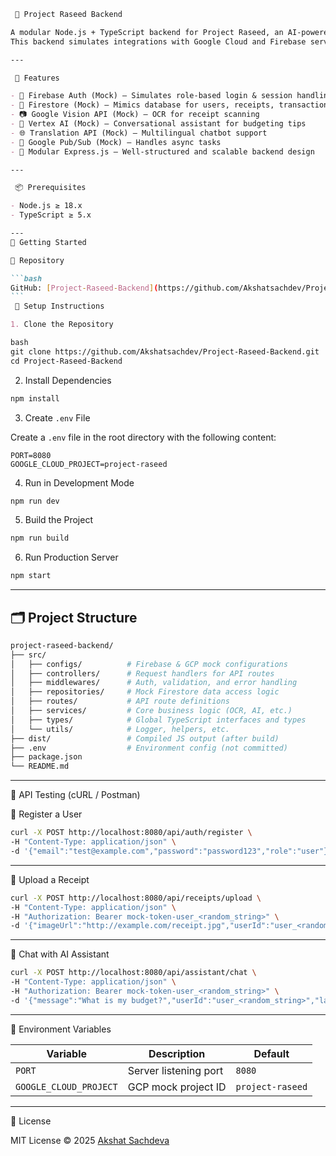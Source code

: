
````markdown
 🧾 Project Raseed Backend

A modular Node.js + TypeScript backend for Project Raseed, an AI-powered receipt management and financial advisory system.  
This backend simulates integrations with Google Cloud and Firebase services using mock implementations for efficient local development and testing.

---

 🚀 Features

- 🔐 Firebase Auth (Mock) – Simulates role-based login & session handling
- 🧾 Firestore (Mock) – Mimics database for users, receipts, transactions
- 📷 Google Vision API (Mock) – OCR for receipt scanning
- 🤖 Vertex AI (Mock) – Conversational assistant for budgeting tips
- 🌐 Translation API (Mock) – Multilingual chatbot support
- 🔔 Google Pub/Sub (Mock) – Handles async tasks
- 🧩 Modular Express.js – Well-structured and scalable backend design

---

 📦 Prerequisites

- Node.js ≥ 18.x
- TypeScript ≥ 5.x

---
🔧 Getting Started

🔗 Repository

```bash
GitHub: [Project-Raseed-Backend](https://github.com/Akshatsachdev/Project-Raseed-Backend)
```
 📁 Setup Instructions

1. Clone the Repository

bash
git clone https://github.com/Akshatsachdev/Project-Raseed-Backend.git
cd Project-Raseed-Backend
````

2. Install Dependencies

```bash
npm install
```

3. Create `.env` File

Create a `.env` file in the root directory with the following content:

```env
PORT=8080
GOOGLE_CLOUD_PROJECT=project-raseed
```

4. Run in Development Mode

```bash
npm run dev
```

5. Build the Project

```bash
npm run build
```

6. Run Production Server

```bash
npm start
```

---

## 🗂️ Project Structure

```bash
project-raseed-backend/
├── src/
│   ├── configs/          # Firebase & GCP mock configurations
│   ├── controllers/      # Request handlers for API routes
│   ├── middlewares/      # Auth, validation, and error handling
│   ├── repositories/     # Mock Firestore data access logic
│   ├── routes/           # API route definitions
│   ├── services/         # Core business logic (OCR, AI, etc.)
│   ├── types/            # Global TypeScript interfaces and types
│   └── utils/            # Logger, helpers, etc.
├── dist/                 # Compiled JS output (after build)
├── .env                  # Environment config (not committed)
├── package.json
└── README.md
```

---

 🧪 API Testing (cURL / Postman)

 🔐 Register a User

```bash
curl -X POST http://localhost:8080/api/auth/register \
-H "Content-Type: application/json" \
-d '{"email":"test@example.com","password":"password123","role":"user"}'
```

---

 🧾 Upload a Receipt

```bash
curl -X POST http://localhost:8080/api/receipts/upload \
-H "Content-Type: application/json" \
-H "Authorization: Bearer mock-token-user_<random_string>" \
-d '{"imageUrl":"http://example.com/receipt.jpg","userId":"user_<random_string>"}'
```

---

 💬 Chat with AI Assistant

```bash
curl -X POST http://localhost:8080/api/assistant/chat \
-H "Content-Type: application/json" \
-H "Authorization: Bearer mock-token-user_<random_string>" \
-d '{"message":"What is my budget?","userId":"user_<random_string>","language":"en"}'
```

---

 🔐 Environment Variables

| Variable               | Description           | Default          |
| ---------------------- | --------------------- | ---------------- |
| `PORT`                 | Server listening port | `8080`           |
| `GOOGLE_CLOUD_PROJECT` | GCP mock project ID   | `project-raseed` |

---

 📄 License

MIT License © 2025 [Akshat Sachdeva](https://github.com/Akshatsachdev)

```
